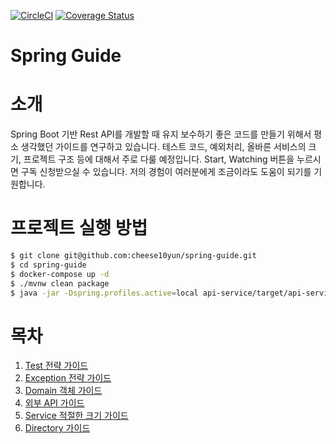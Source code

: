 [![CircleCI](https://circleci.com/gh/cheese10yun/spring-guide.svg?style=svg)](https://circleci.com/gh/cheese10yun/spring-guide)
[![Coverage Status](https://coveralls.io/repos/github/cheese10yun/spring-guide/badge.svg?branch=master)](https://coveralls.io/github/cheese10yun/spring-guide?branch=master)

# Spring Guide

# 소개
Spring Boot 기반 Rest API를 개발할 때 유지 보수하기 좋은 코드를 만들기 위해서 평소 생각했던 가이드를 연구하고 있습니다. 테스트 코드, 예외처리, 올바른 서비스의 크기, 프로젝트 구조 등에 대해서 주로 다룰 예정입니다. Start, Watching 버튼을 누르시면 구독 신청받으실 수 있습니다. 저의 경험이 여러분에게 조금이라도 도움이 되기를 기원합니다.


# 프로젝트 실행 방법
```bash
$ git clone git@github.com:cheese10yun/spring-guide.git
$ cd spring-guide
$ docker-compose up -d
$ ./mvnw clean package
$ java -jar -Dspring.profiles.active=local api-service/target/api-service-0.0.1-SNAPSHOT.jar
```

# 목차
1. [Test 전략 가이드](https://github.com/cheese10yun/spring-guide/blob/master/docs/test-guide.md)
2. [Exception 전략 가이드](https://github.com/cheese10yun/spring-guide/blob/master/docs/exception-guide.md)
3. [Domain 객체 가이드](https://github.com/cheese10yun/spring-guide/blob/master/docs/domain-guide.md)
4. [외부 API 가이드](https://github.com/cheese10yun/spring-guide/blob/master/docs/api-call-guide.md)
5. [Service 적절한 크기 가이드](https://github.com/cheese10yun/spring-guide/blob/master/docs/service-guide.md)
6. [Directory 가이드](https://github.com/cheese10yun/spring-guide/blob/master/docs/directory-guide.md)






